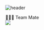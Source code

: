 ![header](https://capsule-render.vercel.app/api?type=venom&color=gradient&height=300&section=header&text=AICC%20PFlow&fontSize=90)  

👨🏻‍💻 Team Mate   
<a href="https://github.com/Worldofgentleken"><img src="https://img.shields.io/badge/KenRHEE-412991?style=for-the-badge&logo=openai&logoColor=FFFFFF"/></a>
